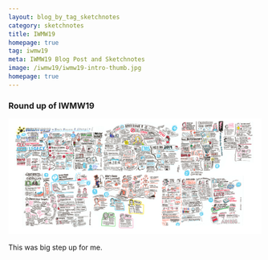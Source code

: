```yaml
---
layout: blog_by_tag_sketchnotes
category: sketchnotes
title: IWMW19
homepage: true
tag: iwmw19
meta: IWMW19 Blog Post and Sketchnotes
image: /iwmw19/iwmw19-intro-thumb.jpg
homepage: true
---
```


### Round up of IWMW19

<img src="/images/iwmw19/IWMW19-small.png" />

This was big step up for me.
